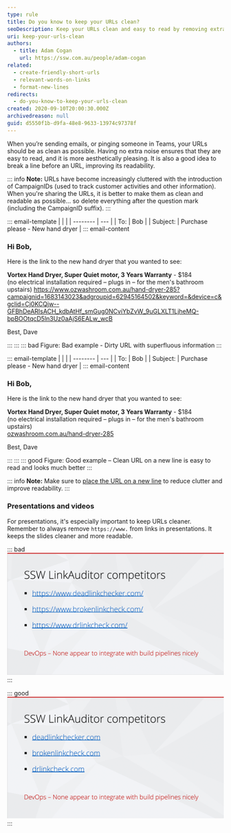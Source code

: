 ```yaml
---
type: rule
title: Do you know to keep your URLs clean?
seoDescription: Keep your URLs clean and easy to read by removing extra noise, such as CampaignIDs, and breaking lines before long URLs.
uri: keep-your-urls-clean
authors:
  - title: Adam Cogan
    url: https://ssw.com.au/people/adam-cogan
related:
  - create-friendly-short-urls
  - relevant-words-on-links
  - format-new-lines
redirects:
  - do-you-know-to-keep-your-urls-clean
created: 2020-09-10T20:00:30.000Z
archivedreason: null
guid: d5550f1b-d9fa-48e8-9633-13974c97378f
---
```


When you’re sending emails, or pinging someone in Teams, your URLs should be as clean as possible. Having no extra noise ensures that they are easy to read, and it is more aesthetically pleasing. It is also a good idea to break a line before an URL, improving its readability.

<!--endintro-->

::: info
**Note:** URLs have become increasingly cluttered with the introduction of CampaignIDs (used to track customer activities and other information). When you're sharing the URLs, it is better to make them as clean and readable as possible... so delete everything after the question mark (including the CampaignID suffix).
:::

::: email-template
| | |
| -------- | --- |
| To: | Bob |
| Subject: | Purchase please - New hand dryer |
::: email-content

### Hi Bob,

Here is the link to the new hand dryer that you wanted to see:

**Vortex Hand Dryer, Super Quiet motor, 3 Years Warranty** - $184   
(no electrical installation required – plugs in – for the men's bathroom upstairs) https://www.ozwashroom.com.au/hand-dryer-285?campaignid=1683143023&adgroupid=62945164502&keyword=&device=c&gclid=Cj0KCQjw--GFBhDeARIsACH_kdbAtHf_smGug0NCviYbZvW_9uGLXLT1LjheMQ-bpBOOtqcD5ln3Uz0aAjS6EALw_wcB

Best,
Dave

:::
:::
::: bad
Figure: Bad example - Dirty URL with superfluous information
:::

::: email-template
| | |
| -------- | --- |
| To: | Bob |
| Subject: | Purchase please - New hand dryer |
::: email-content

### Hi Bob,

Here is the link to the new hand dryer that you wanted to see:

**Vortex Hand Dryer, Super Quiet motor, 3 Years Warranty** - $184   
(no electrical installation required – plugs in – for the men's bathroom upstairs)   
[ozwashroom.com.au/hand-dryer-285](https://www.ozwashroom.com.au/hand-dryer-285)

Best,
Dave

:::
:::
::: good
Figure: Good example – Clean URL on a new line is easy to read and looks much better
:::

::: info
**Note:** Make sure to [place the URL on a new line](/format-new-lines/#urls) to reduce clutter and improve readability.
:::

### Presentations and videos

For presentations, it's especially important to keep URLs cleaner. Remember to always remove `https://www.` from links in presentations. It keeps the slides cleaner and more readable.

::: bad
![Figure: Bad example - Showing unnecessary extra noise "https://www."](ppt-urls-bad.png)
:::

::: good
![Figure: Good example - Clean links in a presentation](ppt-urls-good.png)
:::

